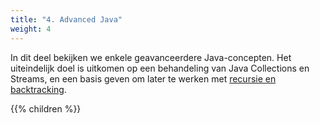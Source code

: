 ```yaml
---
title: "4. Advanced Java"
weight: 4
---
```


In dit deel bekijken we enkele geavanceerdere Java-concepten.
Het uiteindelijk doel is uitkomen op een behandeling van Java Collections en Streams,
en een basis geven om later te werken met [recursie en backtracking](/algoritmes).

{{% children %}}
